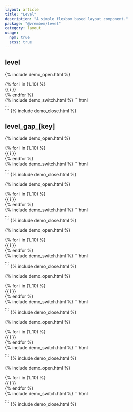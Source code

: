 ```yaml
---
layout: article
title: "Level"
description: "A simple flexbox based layout component."
package: "@vrembem/level"
category: layout
usage:
  npm: true
  scss: true
---
```


## level

{% include demo_open.html %}
<div class="level">
  {% for i in (1..10) %}
    <div class="box">{{ i }}</div>
  {% endfor %}
</div>
{% include demo_switch.html %}
```html
<div class="level">...</div>
```
{% include demo_close.html %}

## level_gap_[key]

{% include demo_open.html %}
<div class="level level_gap_none">
  {% for i in (1..10) %}
    <div class="box">{{ i }}</div>
  {% endfor %}
</div>
{% include demo_switch.html %}
```html
<div class="level level_gap_none">...</div>
```
{% include demo_close.html %}

{% include demo_open.html %}
<div class="level level_gap_xs">
  {% for i in (1..10) %}
    <div class="box">{{ i }}</div>
  {% endfor %}
</div>
{% include demo_switch.html %}
```html
<div class="level level_gap_xs">...</div>
```
{% include demo_close.html %}

{% include demo_open.html %}
<div class="level level_gap_sm">
  {% for i in (1..10) %}
    <div class="box">{{ i }}</div>
  {% endfor %}
</div>
{% include demo_switch.html %}
```html
<div class="level level_gap_sm">...</div>
```
{% include demo_close.html %}

{% include demo_open.html %}
<div class="level level_gap_md">
  {% for i in (1..10) %}
    <div class="box">{{ i }}</div>
  {% endfor %}
</div>
{% include demo_switch.html %}
```html
<div class="level level_gap_md">...</div>
```
{% include demo_close.html %}

{% include demo_open.html %}
<div class="level level_gap_lg">
  {% for i in (1..10) %}
    <div class="box">{{ i }}</div>
  {% endfor %}
</div>
{% include demo_switch.html %}
```html
<div class="level level_gap_lg">...</div>
```
{% include demo_close.html %}

{% include demo_open.html %}
<div class="level level_gap_xl">
  {% for i in (1..10) %}
    <div class="box">{{ i }}</div>
  {% endfor %}
</div>
{% include demo_switch.html %}
```html
<div class="level level_gap_xl">...</div>
```
{% include demo_close.html %}
